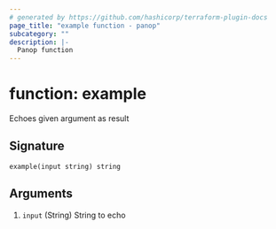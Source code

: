 ```yaml
---
# generated by https://github.com/hashicorp/terraform-plugin-docs
page_title: "example function - panop"
subcategory: ""
description: |-
  Panop function
---
```


# function: example

Echoes given argument as result



## Signature

<!-- signature generated by tfplugindocs -->
```text
example(input string) string
```

## Arguments

<!-- arguments generated by tfplugindocs -->
1. `input` (String) String to echo


